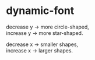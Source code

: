# dynamic-font

decrease y -> more circle-shaped, <br>
increase y -> more star-shaped. 
<br>

decrease x -> smaller shapes, <br>
increase x -> larger shapes.
